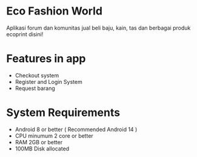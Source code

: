# Eco Fashion World
Aplikasi forum dan komunitas jual beli baju, kain, tas dan berbagai produk ecoprint disini!


# Features in app
- Checkout system
- Register and Login System
- Request barang


# System Requirements
- Android 8 or better ( Recommended Android 14 )
- CPU minumum 2 core or better
- RAM 2GB or better
- 100MB Disk allocated
